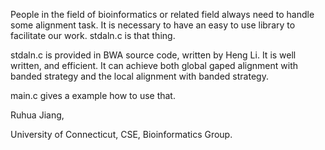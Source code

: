 People in the field of bioinformatics or related field always need to handle some
alignment task. It is necessary to have an easy to use library to facilitate our
work. stdaln.c is that thing.


stdaln.c is provided in BWA source code, written by Heng Li.
It is well written, and efficient. It can achieve  both global
gaped alignment with banded strategy and the local alignment
with banded strategy.

main.c gives a example how to use that.


Ruhua Jiang,

University of Connecticut, CSE, Bioinformatics Group.